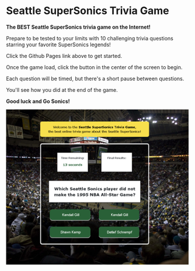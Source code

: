 # Seattle SuperSonics Trivia Game
**The BEST Seattle SuperSonics trivia game on the Internet!**

Prepare to be tested to your limits with 10 challenging trivia questions starring your favorite SuperSonics legends!

Click the Github Pages link above to get started.

Once the game load, click the button in the center of the screen to begin.

Each question will be timed, but there's a short pause between questions. 

You'll see how you did at the end of the game.

**Good luck and Go Sonics!**

<img src="assets/images/sonicstrivia.jpg" alt="alt text" width="500">
